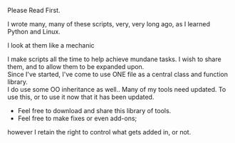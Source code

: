 Please Read First.

I wrote many, many of these scripts, very, very long ago, as I learned Python and Linux.  

I look at them like a mechanic 

I make scripts all the time to help achieve mundane tasks.  I wish to share them, and to allow them to be expanded upon.  
Since I've started, I've come to use ONE file as a central class and function library.  
I do use some OO inheritance as well.. Many of my tools need updated.  To use this, or to use it now that it has been updated.  

* Feel free to download and share this library of tools. 
* Feel free to make fixes or even add-ons;

however I retain the right to control what gets added in, or not.
